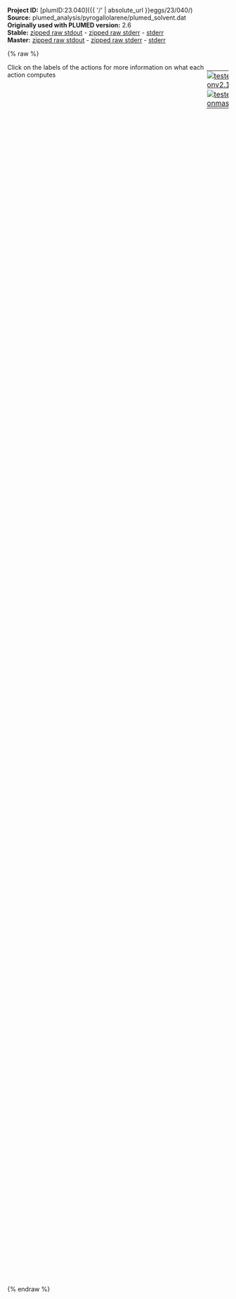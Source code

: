 **Project ID:** [plumID:23.040]({{ '/' | absolute_url }}eggs/23/040/)  
**Source:** plumed_analysis/pyrogallolarene/plumed_solvent.dat  
**Originally used with PLUMED version:** 2.6  
**Stable:** [zipped raw stdout](plumed_solvent.dat.plumed.stdout.txt.zip) - [zipped raw stderr](plumed_solvent.dat.plumed.stderr.txt.zip) - [stderr](plumed_solvent.dat.plumed.stderr)  
**Master:** [zipped raw stdout](plumed_solvent.dat.plumed_master.stdout.txt.zip) - [zipped raw stderr](plumed_solvent.dat.plumed_master.stderr.txt.zip) - [stderr](plumed_solvent.dat.plumed_master.stderr)  

{% raw %}
<div style="width: 100%; float:left">
<div style="width: 90%; float:left" id="value_details_data/plumed_analysis/pyrogallolarene/plumed_solvent.dat"> Click on the labels of the actions for more information on what each action computes </div>
<div style="width: 10%; float:left"><table><tr><td style="padding:1px"><a href="plumed_solvent.dat.plumed.stderr"><img src="https://img.shields.io/badge/v2.10-passing-green.svg" alt="tested onv2.10" /></a></td></tr><tr><td style="padding:1px"><a href="plumed_solvent.dat.plumed_master.stderr"><img src="https://img.shields.io/badge/master-passing-green.svg" alt="tested onmaster" /></a></td></tr></table></div></div>
<pre style="width=97%;">
<span class="plumedtooltip" style="color:green">UNITS<span class="right">This command sets the internal units for the code. <a href="https://www.plumed.org/doc-master/user-doc/html/_u_n_i_t_s.html" style="color:green">More details</a><i></i></span></span> <span class="plumedtooltip">LENGTH<span class="right">the units of lengths<i></i></span></span>=A <span class="plumedtooltip">TIME<span class="right">the units of time<i></i></span></span>=1  <span style="color:blue" class="comment">#Amstroeng, hartree, fs</span>
<br/><span style="display:none;" id="data/plumed_analysis/pyrogallolarene/plumed_solvent.dat">The UNITS action with label <b></b> calculates something</span><span class="plumedtooltip" style="color:green">WHOLEMOLECULES<span class="right">This action is used to rebuild molecules that can become split by the periodic boundary conditions. <a href="https://www.plumed.org/doc-master/user-doc/html/_w_h_o_l_e_m_o_l_e_c_u_l_e_s.html" style="color:green">More details</a><i></i></span></span> <span class="plumedtooltip">ENTITY0<span class="right">the atoms that make up a molecule that you wish to align<i></i></span></span>=1-76 <span class="plumedtooltip">ENTITY1<span class="right">the atoms that make up a molecule that you wish to align<i></i></span></span>=77-152 <span class="plumedtooltip">ENTITY2<span class="right">the atoms that make up a molecule that you wish to align<i></i></span></span>=153-228 <span class="plumedtooltip">ENTITY3<span class="right">the atoms that make up a molecule that you wish to align<i></i></span></span>=229-304 <span class="plumedtooltip">ENTITY4<span class="right">the atoms that make up a molecule that you wish to align<i></i></span></span>=305-380 <span class="plumedtooltip">ENTITY5<span class="right">the atoms that make up a molecule that you wish to align<i></i></span></span>=381-456 

<span style="color:blue" class="comment"># Group definition</span>
<b name="data/plumed_analysis/pyrogallolarene/plumed_solvent.datcal1" onclick='showPath("data/plumed_analysis/pyrogallolarene/plumed_solvent.dat","data/plumed_analysis/pyrogallolarene/plumed_solvent.datcal1","data/plumed_analysis/pyrogallolarene/plumed_solvent.datcal1","violet")'>cal1</b><span style="display:none;" id="data/plumed_analysis/pyrogallolarene/plumed_solvent.datcal1">The GROUP action with label <b>cal1</b> calculates the following quantities:<table  align="center" frame="void" width="95%" cellpadding="5%"><tr><td width="5%"><b> Quantity </b>  </td><td width="5%"><b> Type </b>  </td><td><b> Description </b> </td></tr><tr><td width="5%">cal1</td><td width="5%"><font color="violet">atoms</font></td><td>indices of atoms specified in GROUP</td></tr></table></span>: <span class="plumedtooltip" style="color:green">GROUP<span class="right">Define a group of atoms so that a particular list of atoms can be referenced with a single label in definitions of CVs or virtual atoms. <a href="https://www.plumed.org/doc-master/user-doc/html/_g_r_o_u_p.html" style="color:green">More details</a><i></i></span></span> <span class="plumedtooltip">ATOMS<span class="right">the numerical indexes for the set of atoms in the group<i></i></span></span>=1-76
<b name="data/plumed_analysis/pyrogallolarene/plumed_solvent.datcal2" onclick='showPath("data/plumed_analysis/pyrogallolarene/plumed_solvent.dat","data/plumed_analysis/pyrogallolarene/plumed_solvent.datcal2","data/plumed_analysis/pyrogallolarene/plumed_solvent.datcal2","violet")'>cal2</b><span style="display:none;" id="data/plumed_analysis/pyrogallolarene/plumed_solvent.datcal2">The GROUP action with label <b>cal2</b> calculates the following quantities:<table  align="center" frame="void" width="95%" cellpadding="5%"><tr><td width="5%"><b> Quantity </b>  </td><td width="5%"><b> Type </b>  </td><td><b> Description </b> </td></tr><tr><td width="5%">cal2</td><td width="5%"><font color="violet">atoms</font></td><td>indices of atoms specified in GROUP</td></tr></table></span>: <span class="plumedtooltip" style="color:green">GROUP<span class="right">Define a group of atoms so that a particular list of atoms can be referenced with a single label in definitions of CVs or virtual atoms. <a href="https://www.plumed.org/doc-master/user-doc/html/_g_r_o_u_p.html" style="color:green">More details</a><i></i></span></span> <span class="plumedtooltip">ATOMS<span class="right">the numerical indexes for the set of atoms in the group<i></i></span></span>=77-152
<b name="data/plumed_analysis/pyrogallolarene/plumed_solvent.datcal3" onclick='showPath("data/plumed_analysis/pyrogallolarene/plumed_solvent.dat","data/plumed_analysis/pyrogallolarene/plumed_solvent.datcal3","data/plumed_analysis/pyrogallolarene/plumed_solvent.datcal3","violet")'>cal3</b><span style="display:none;" id="data/plumed_analysis/pyrogallolarene/plumed_solvent.datcal3">The GROUP action with label <b>cal3</b> calculates the following quantities:<table  align="center" frame="void" width="95%" cellpadding="5%"><tr><td width="5%"><b> Quantity </b>  </td><td width="5%"><b> Type </b>  </td><td><b> Description </b> </td></tr><tr><td width="5%">cal3</td><td width="5%"><font color="violet">atoms</font></td><td>indices of atoms specified in GROUP</td></tr></table></span>: <span class="plumedtooltip" style="color:green">GROUP<span class="right">Define a group of atoms so that a particular list of atoms can be referenced with a single label in definitions of CVs or virtual atoms. <a href="https://www.plumed.org/doc-master/user-doc/html/_g_r_o_u_p.html" style="color:green">More details</a><i></i></span></span> <span class="plumedtooltip">ATOMS<span class="right">the numerical indexes for the set of atoms in the group<i></i></span></span>=153-228
<b name="data/plumed_analysis/pyrogallolarene/plumed_solvent.datcal4" onclick='showPath("data/plumed_analysis/pyrogallolarene/plumed_solvent.dat","data/plumed_analysis/pyrogallolarene/plumed_solvent.datcal4","data/plumed_analysis/pyrogallolarene/plumed_solvent.datcal4","violet")'>cal4</b><span style="display:none;" id="data/plumed_analysis/pyrogallolarene/plumed_solvent.datcal4">The GROUP action with label <b>cal4</b> calculates the following quantities:<table  align="center" frame="void" width="95%" cellpadding="5%"><tr><td width="5%"><b> Quantity </b>  </td><td width="5%"><b> Type </b>  </td><td><b> Description </b> </td></tr><tr><td width="5%">cal4</td><td width="5%"><font color="violet">atoms</font></td><td>indices of atoms specified in GROUP</td></tr></table></span>: <span class="plumedtooltip" style="color:green">GROUP<span class="right">Define a group of atoms so that a particular list of atoms can be referenced with a single label in definitions of CVs or virtual atoms. <a href="https://www.plumed.org/doc-master/user-doc/html/_g_r_o_u_p.html" style="color:green">More details</a><i></i></span></span> <span class="plumedtooltip">ATOMS<span class="right">the numerical indexes for the set of atoms in the group<i></i></span></span>=229-304
<b name="data/plumed_analysis/pyrogallolarene/plumed_solvent.datcal5" onclick='showPath("data/plumed_analysis/pyrogallolarene/plumed_solvent.dat","data/plumed_analysis/pyrogallolarene/plumed_solvent.datcal5","data/plumed_analysis/pyrogallolarene/plumed_solvent.datcal5","violet")'>cal5</b><span style="display:none;" id="data/plumed_analysis/pyrogallolarene/plumed_solvent.datcal5">The GROUP action with label <b>cal5</b> calculates the following quantities:<table  align="center" frame="void" width="95%" cellpadding="5%"><tr><td width="5%"><b> Quantity </b>  </td><td width="5%"><b> Type </b>  </td><td><b> Description </b> </td></tr><tr><td width="5%">cal5</td><td width="5%"><font color="violet">atoms</font></td><td>indices of atoms specified in GROUP</td></tr></table></span>: <span class="plumedtooltip" style="color:green">GROUP<span class="right">Define a group of atoms so that a particular list of atoms can be referenced with a single label in definitions of CVs or virtual atoms. <a href="https://www.plumed.org/doc-master/user-doc/html/_g_r_o_u_p.html" style="color:green">More details</a><i></i></span></span> <span class="plumedtooltip">ATOMS<span class="right">the numerical indexes for the set of atoms in the group<i></i></span></span>=305-380
<b name="data/plumed_analysis/pyrogallolarene/plumed_solvent.datcal6" onclick='showPath("data/plumed_analysis/pyrogallolarene/plumed_solvent.dat","data/plumed_analysis/pyrogallolarene/plumed_solvent.datcal6","data/plumed_analysis/pyrogallolarene/plumed_solvent.datcal6","violet")'>cal6</b><span style="display:none;" id="data/plumed_analysis/pyrogallolarene/plumed_solvent.datcal6">The GROUP action with label <b>cal6</b> calculates the following quantities:<table  align="center" frame="void" width="95%" cellpadding="5%"><tr><td width="5%"><b> Quantity </b>  </td><td width="5%"><b> Type </b>  </td><td><b> Description </b> </td></tr><tr><td width="5%">cal6</td><td width="5%"><font color="violet">atoms</font></td><td>indices of atoms specified in GROUP</td></tr></table></span>: <span class="plumedtooltip" style="color:green">GROUP<span class="right">Define a group of atoms so that a particular list of atoms can be referenced with a single label in definitions of CVs or virtual atoms. <a href="https://www.plumed.org/doc-master/user-doc/html/_g_r_o_u_p.html" style="color:green">More details</a><i></i></span></span> <span class="plumedtooltip">ATOMS<span class="right">the numerical indexes for the set of atoms in the group<i></i></span></span>=381-456

<b name="data/plumed_analysis/pyrogallolarene/plumed_solvent.datcl3_com" onclick='showPath("data/plumed_analysis/pyrogallolarene/plumed_solvent.dat","data/plumed_analysis/pyrogallolarene/plumed_solvent.datcl3_com","data/plumed_analysis/pyrogallolarene/plumed_solvent.datcl3_com","violet")'>cl3_com</b><span style="display:none;" id="data/plumed_analysis/pyrogallolarene/plumed_solvent.datcl3_com">The GROUP action with label <b>cl3_com</b> calculates the following quantities:<table  align="center" frame="void" width="95%" cellpadding="5%"><tr><td width="5%"><b> Quantity </b>  </td><td width="5%"><b> Type </b>  </td><td><b> Description </b> </td></tr><tr><td width="5%">cl3_com</td><td width="5%"><font color="violet">atoms</font></td><td>indices of atoms specified in GROUP</td></tr></table></span>: <span class="plumedtooltip" style="color:green">GROUP<span class="right">Define a group of atoms so that a particular list of atoms can be referenced with a single label in definitions of CVs or virtual atoms. <a href="https://www.plumed.org/doc-master/user-doc/html/_g_r_o_u_p.html" style="color:green">More details</a><i></i></span></span> <span class="plumedtooltip">NDX_FILE<span class="right">the name of index file (gromacs syntax)<i></i></span></span>=index_files/com_cl3.ndx <span class="plumedtooltip">NDX_GROUP<span class="right">the name of the group to be imported (gromacs syntax) - first group found is used by default<i></i></span></span>=CL3_COM

<b name="data/plumed_analysis/pyrogallolarene/plumed_solvent.datcom1" onclick='showPath("data/plumed_analysis/pyrogallolarene/plumed_solvent.dat","data/plumed_analysis/pyrogallolarene/plumed_solvent.datcom1","data/plumed_analysis/pyrogallolarene/plumed_solvent.datcom1","violet")'>com1</b><span style="display:none;" id="data/plumed_analysis/pyrogallolarene/plumed_solvent.datcom1">The CENTER_FAST action with label <b>com1</b> calculates the following quantities:<table  align="center" frame="void" width="95%" cellpadding="5%"><tr><td width="5%"><b> Quantity </b>  </td><td width="5%"><b> Type </b>  </td><td><b> Description </b> </td></tr><tr><td width="5%">com1</td><td width="5%"><font color="violet">atoms</font></td><td>virtual atom calculated by CENTER_FAST action</td></tr></table></span>: <span class="plumedtooltip" style="color:green">CENTER<span class="right">Calculate the center for a group of atoms, with arbitrary weights. <a href="https://www.plumed.org/doc-master/user-doc/html/_c_e_n_t_e_r.html" style="color:green">More details</a><i></i></span></span> <span class="plumedtooltip">ATOMS<span class="right">the group of atoms that you are calculating the Gyration Tensor for<i></i></span></span>=<b name="data/plumed_analysis/pyrogallolarene/plumed_solvent.datcal1">cal1</b>
<b name="data/plumed_analysis/pyrogallolarene/plumed_solvent.datcom2" onclick='showPath("data/plumed_analysis/pyrogallolarene/plumed_solvent.dat","data/plumed_analysis/pyrogallolarene/plumed_solvent.datcom2","data/plumed_analysis/pyrogallolarene/plumed_solvent.datcom2","violet")'>com2</b><span style="display:none;" id="data/plumed_analysis/pyrogallolarene/plumed_solvent.datcom2">The CENTER_FAST action with label <b>com2</b> calculates the following quantities:<table  align="center" frame="void" width="95%" cellpadding="5%"><tr><td width="5%"><b> Quantity </b>  </td><td width="5%"><b> Type </b>  </td><td><b> Description </b> </td></tr><tr><td width="5%">com2</td><td width="5%"><font color="violet">atoms</font></td><td>virtual atom calculated by CENTER_FAST action</td></tr></table></span>: <span class="plumedtooltip" style="color:green">CENTER<span class="right">Calculate the center for a group of atoms, with arbitrary weights. <a href="https://www.plumed.org/doc-master/user-doc/html/_c_e_n_t_e_r.html" style="color:green">More details</a><i></i></span></span> <span class="plumedtooltip">ATOMS<span class="right">the group of atoms that you are calculating the Gyration Tensor for<i></i></span></span>=<b name="data/plumed_analysis/pyrogallolarene/plumed_solvent.datcal2">cal2</b>
<b name="data/plumed_analysis/pyrogallolarene/plumed_solvent.datcom3" onclick='showPath("data/plumed_analysis/pyrogallolarene/plumed_solvent.dat","data/plumed_analysis/pyrogallolarene/plumed_solvent.datcom3","data/plumed_analysis/pyrogallolarene/plumed_solvent.datcom3","violet")'>com3</b><span style="display:none;" id="data/plumed_analysis/pyrogallolarene/plumed_solvent.datcom3">The CENTER_FAST action with label <b>com3</b> calculates the following quantities:<table  align="center" frame="void" width="95%" cellpadding="5%"><tr><td width="5%"><b> Quantity </b>  </td><td width="5%"><b> Type </b>  </td><td><b> Description </b> </td></tr><tr><td width="5%">com3</td><td width="5%"><font color="violet">atoms</font></td><td>virtual atom calculated by CENTER_FAST action</td></tr></table></span>: <span class="plumedtooltip" style="color:green">CENTER<span class="right">Calculate the center for a group of atoms, with arbitrary weights. <a href="https://www.plumed.org/doc-master/user-doc/html/_c_e_n_t_e_r.html" style="color:green">More details</a><i></i></span></span> <span class="plumedtooltip">ATOMS<span class="right">the group of atoms that you are calculating the Gyration Tensor for<i></i></span></span>=<b name="data/plumed_analysis/pyrogallolarene/plumed_solvent.datcal3">cal3</b>
<b name="data/plumed_analysis/pyrogallolarene/plumed_solvent.datcom4" onclick='showPath("data/plumed_analysis/pyrogallolarene/plumed_solvent.dat","data/plumed_analysis/pyrogallolarene/plumed_solvent.datcom4","data/plumed_analysis/pyrogallolarene/plumed_solvent.datcom4","violet")'>com4</b><span style="display:none;" id="data/plumed_analysis/pyrogallolarene/plumed_solvent.datcom4">The CENTER_FAST action with label <b>com4</b> calculates the following quantities:<table  align="center" frame="void" width="95%" cellpadding="5%"><tr><td width="5%"><b> Quantity </b>  </td><td width="5%"><b> Type </b>  </td><td><b> Description </b> </td></tr><tr><td width="5%">com4</td><td width="5%"><font color="violet">atoms</font></td><td>virtual atom calculated by CENTER_FAST action</td></tr></table></span>: <span class="plumedtooltip" style="color:green">CENTER<span class="right">Calculate the center for a group of atoms, with arbitrary weights. <a href="https://www.plumed.org/doc-master/user-doc/html/_c_e_n_t_e_r.html" style="color:green">More details</a><i></i></span></span> <span class="plumedtooltip">ATOMS<span class="right">the group of atoms that you are calculating the Gyration Tensor for<i></i></span></span>=<b name="data/plumed_analysis/pyrogallolarene/plumed_solvent.datcal4">cal4</b>
<b name="data/plumed_analysis/pyrogallolarene/plumed_solvent.datcom5" onclick='showPath("data/plumed_analysis/pyrogallolarene/plumed_solvent.dat","data/plumed_analysis/pyrogallolarene/plumed_solvent.datcom5","data/plumed_analysis/pyrogallolarene/plumed_solvent.datcom5","violet")'>com5</b><span style="display:none;" id="data/plumed_analysis/pyrogallolarene/plumed_solvent.datcom5">The CENTER_FAST action with label <b>com5</b> calculates the following quantities:<table  align="center" frame="void" width="95%" cellpadding="5%"><tr><td width="5%"><b> Quantity </b>  </td><td width="5%"><b> Type </b>  </td><td><b> Description </b> </td></tr><tr><td width="5%">com5</td><td width="5%"><font color="violet">atoms</font></td><td>virtual atom calculated by CENTER_FAST action</td></tr></table></span>: <span class="plumedtooltip" style="color:green">CENTER<span class="right">Calculate the center for a group of atoms, with arbitrary weights. <a href="https://www.plumed.org/doc-master/user-doc/html/_c_e_n_t_e_r.html" style="color:green">More details</a><i></i></span></span> <span class="plumedtooltip">ATOMS<span class="right">the group of atoms that you are calculating the Gyration Tensor for<i></i></span></span>=<b name="data/plumed_analysis/pyrogallolarene/plumed_solvent.datcal5">cal5</b>
<b name="data/plumed_analysis/pyrogallolarene/plumed_solvent.datcom6" onclick='showPath("data/plumed_analysis/pyrogallolarene/plumed_solvent.dat","data/plumed_analysis/pyrogallolarene/plumed_solvent.datcom6","data/plumed_analysis/pyrogallolarene/plumed_solvent.datcom6","violet")'>com6</b><span style="display:none;" id="data/plumed_analysis/pyrogallolarene/plumed_solvent.datcom6">The CENTER_FAST action with label <b>com6</b> calculates the following quantities:<table  align="center" frame="void" width="95%" cellpadding="5%"><tr><td width="5%"><b> Quantity </b>  </td><td width="5%"><b> Type </b>  </td><td><b> Description </b> </td></tr><tr><td width="5%">com6</td><td width="5%"><font color="violet">atoms</font></td><td>virtual atom calculated by CENTER_FAST action</td></tr></table></span>: <span class="plumedtooltip" style="color:green">CENTER<span class="right">Calculate the center for a group of atoms, with arbitrary weights. <a href="https://www.plumed.org/doc-master/user-doc/html/_c_e_n_t_e_r.html" style="color:green">More details</a><i></i></span></span> <span class="plumedtooltip">ATOMS<span class="right">the group of atoms that you are calculating the Gyration Tensor for<i></i></span></span>=<b name="data/plumed_analysis/pyrogallolarene/plumed_solvent.datcal6">cal6</b>

<b name="data/plumed_analysis/pyrogallolarene/plumed_solvent.datcom_all" onclick='showPath("data/plumed_analysis/pyrogallolarene/plumed_solvent.dat","data/plumed_analysis/pyrogallolarene/plumed_solvent.datcom_all","data/plumed_analysis/pyrogallolarene/plumed_solvent.datcom_all","violet")'>com_all</b><span style="display:none;" id="data/plumed_analysis/pyrogallolarene/plumed_solvent.datcom_all">The CENTER_FAST action with label <b>com_all</b> calculates the following quantities:<table  align="center" frame="void" width="95%" cellpadding="5%"><tr><td width="5%"><b> Quantity </b>  </td><td width="5%"><b> Type </b>  </td><td><b> Description </b> </td></tr><tr><td width="5%">com_all</td><td width="5%"><font color="violet">atoms</font></td><td>virtual atom calculated by CENTER_FAST action</td></tr></table></span>: <span class="plumedtooltip" style="color:green">CENTER<span class="right">Calculate the center for a group of atoms, with arbitrary weights. <a href="https://www.plumed.org/doc-master/user-doc/html/_c_e_n_t_e_r.html" style="color:green">More details</a><i></i></span></span> <span class="plumedtooltip">ATOMS<span class="right">the group of atoms that you are calculating the Gyration Tensor for<i></i></span></span>=<b name="data/plumed_analysis/pyrogallolarene/plumed_solvent.datcal1">cal1</b>,<b name="data/plumed_analysis/pyrogallolarene/plumed_solvent.datcal2">cal2</b>,<b name="data/plumed_analysis/pyrogallolarene/plumed_solvent.datcal3">cal3</b>,<b name="data/plumed_analysis/pyrogallolarene/plumed_solvent.datcal4">cal4</b>,<b name="data/plumed_analysis/pyrogallolarene/plumed_solvent.datcal5">cal5</b>,<b name="data/plumed_analysis/pyrogallolarene/plumed_solvent.datcal6">cal6</b>

<span id="data/plumed_analysis/pyrogallolarene/plumed_solvent.datinside_mol_short"><span class="plumedtooltip" style="color:green">DISTANCES<span class="right">Calculate the distances between multiple piars of atoms This action is <a class="toggler" href='javascript:;' onclick='toggleDisplay("data/plumed_analysis/pyrogallolarene/plumed_solvent.datinside_mol");'>a shortcut</a>. <a href="https://www.plumed.org/doc-master/user-doc/html/_d_i_s_t_a_n_c_e_s.html">More details</a><i></i></span></span> ...
  <span class="plumedtooltip">LABEL<span class="right">a label for the action so that its output can be referenced in the input to other actions<i></i></span></span>=<b name="data/plumed_analysis/pyrogallolarene/plumed_solvent.datinside_mol" onclick='showPath("data/plumed_analysis/pyrogallolarene/plumed_solvent.dat","data/plumed_analysis/pyrogallolarene/plumed_solvent.datinside_mol","data/plumed_analysis/pyrogallolarene/plumed_solvent.datinside_mol_shortcut","blue")'>inside_mol</b><span style="display:none;" id="data/plumed_analysis/pyrogallolarene/plumed_solvent.datinside_mol_shortcut">The DISTANCES action with label <b>inside_mol</b> calculates the following quantities:<table  align="center" frame="void" width="95%" cellpadding="5%"><tr><td width="5%"><b> Quantity </b>  </td><td width="5%"><b> Type </b>  </td><td><b> Description </b> </td></tr><tr><td width="5%">inside_mol</td><td width="5%"><font color="blue">vector</font></td><td>the DISTANCES between the each pair of atoms that were specified</td></tr><tr><td width="5%">inside_mol_lessthan</td><td width="5%"><font color="black">scalar</font></td><td>the number of colvars that have a value less than a threshold</td></tr></table></span>
  <span class="plumedtooltip">GROUPA<span class="right">Calculate the distances between all the atoms in GROUPA and all the atoms in GROUPB<i></i></span></span>=<b name="data/plumed_analysis/pyrogallolarene/plumed_solvent.datcom_all">com_all</b> 
  <span class="plumedtooltip">GROUPB<span class="right">Calculate the distances between all the atoms in GROUPA and all the atoms in GROUPB<i></i></span></span>=<b name="data/plumed_analysis/pyrogallolarene/plumed_solvent.datcl3_com">cl3_com</b>
  <span class="plumedtooltip">LESS_THAN<span class="right">calculate the number of variables that are less than a certain target value<i></i></span></span>={RATIONAL R_0=6.5} 
... DISTANCES
</span><span id="data/plumed_analysis/pyrogallolarene/plumed_solvent.datinside_mol_long" style="display:none;"><span style="color:blue" class="comment"># PLUMED interprets the command:
</span><span class="toggler" style="color:red" onclick='toggleDisplay("data/plumed_analysis/pyrogallolarene/plumed_solvent.datinside_mol")'># DISTANCES ...</span>
<span style="color:blue" class="comment">#   LABEL=inside_mol</span>
<span style="color:blue" class="comment">#   GROUPA=com_all </span>
<span style="color:blue" class="comment">#   GROUPB=cl3_com</span>
<span style="color:blue" class="comment">#   LESS_THAN={RATIONAL R_0=6.5} </span>
<span style="color:blue" class="comment"># ... DISTANCES</span>
<span style="color:blue" class="comment"># as follows (Click the red comment above to revert to the short version of the input):</span>
<b name="data/plumed_analysis/pyrogallolarene/plumed_solvent.datinside_mol" onclick='showPath("data/plumed_analysis/pyrogallolarene/plumed_solvent.dat","data/plumed_analysis/pyrogallolarene/plumed_solvent.datinside_mol","data/plumed_analysis/pyrogallolarene/plumed_solvent.datinside_mol","blue")'>inside_mol</b><span style="display:none;" id="data/plumed_analysis/pyrogallolarene/plumed_solvent.datinside_mol">The DISTANCE action with label <b>inside_mol</b> calculates the following quantities:<table  align="center" frame="void" width="95%" cellpadding="5%"><tr><td width="5%"><b> Quantity </b>  </td><td width="5%"><b> Type </b>  </td><td><b> Description </b> </td></tr><tr><td width="5%">inside_mol</td><td width="5%"><font color="blue">vector</font></td><td>the DISTANCE for each set of specified atoms</td></tr></table></span>: <span class="plumedtooltip" style="color:green">DISTANCE<span class="right">Calculate the distance between a pair of atoms. <a href="https://www.plumed.org/doc-master/user-doc/html/_d_i_s_t_a_n_c_e.html" style="color:green">More details</a><i></i></span></span> <span class="plumedtooltip">ATOMS1<span class="right">the pair of atom that we are calculating the distance between<i></i></span></span>=<b name="data/plumed_analysis/pyrogallolarene/plumed_solvent.datcom_all">com_all</b>,458 <span class="plumedtooltip">ATOMS2<span class="right">the pair of atom that we are calculating the distance between<i></i></span></span>=<b name="data/plumed_analysis/pyrogallolarene/plumed_solvent.datcom_all">com_all</b>,463 <span class="plumedtooltip">ATOMS3<span class="right">the pair of atom that we are calculating the distance between<i></i></span></span>=<b name="data/plumed_analysis/pyrogallolarene/plumed_solvent.datcom_all">com_all</b>,468 <span class="plumedtooltip">ATOMS4<span class="right">the pair of atom that we are calculating the distance between<i></i></span></span>=<b name="data/plumed_analysis/pyrogallolarene/plumed_solvent.datcom_all">com_all</b>,473 <span class="plumedtooltip">ATOMS5<span class="right">the pair of atom that we are calculating the distance between<i></i></span></span>=<b name="data/plumed_analysis/pyrogallolarene/plumed_solvent.datcom_all">com_all</b>,478     <span style="color:blue" class="comment"># Action input conctinues with 2794 further ATOMSn keywords, </span>
<b name="data/plumed_analysis/pyrogallolarene/plumed_solvent.datinside_mol_lt" onclick='showPath("data/plumed_analysis/pyrogallolarene/plumed_solvent.dat","data/plumed_analysis/pyrogallolarene/plumed_solvent.datinside_mol_lt","data/plumed_analysis/pyrogallolarene/plumed_solvent.datinside_mol_lt","blue")'>inside_mol_lt</b><span style="display:none;" id="data/plumed_analysis/pyrogallolarene/plumed_solvent.datinside_mol_lt">The LESS_THAN action with label <b>inside_mol_lt</b> calculates the following quantities:<table  align="center" frame="void" width="95%" cellpadding="5%"><tr><td width="5%"><b> Quantity </b>  </td><td width="5%"><b> Type </b>  </td><td><b> Description </b> </td></tr><tr><td width="5%">inside_mol_lt</td><td width="5%"><font color="blue">vector</font></td><td>the vector obtained by doing an element-wise application of a function that is one if the input is less than a threshold to the input vectors</td></tr></table></span>: <span class="plumedtooltip" style="color:green">LESS_THAN<span class="right">Use a switching function to determine how many of the input variables are less than a certain cutoff. <a href="https://www.plumed.org/doc-master/user-doc/html/_l_e_s_s__t_h_a_n.html" style="color:green">More details</a><i></i></span></span> <span class="plumedtooltip">ARG<span class="right">the values input to this function<i></i></span></span>=<b name="data/plumed_analysis/pyrogallolarene/plumed_solvent.datinside_mol">inside_mol</b> <span class="plumedtooltip">SWITCH<span class="right">This keyword is used if you want to employ an alternative to the continuous swiching function defined above<i></i></span></span>={RATIONAL R_0=6.5}
<b name="data/plumed_analysis/pyrogallolarene/plumed_solvent.datinside_mol_lessthan" onclick='showPath("data/plumed_analysis/pyrogallolarene/plumed_solvent.dat","data/plumed_analysis/pyrogallolarene/plumed_solvent.datinside_mol_lessthan","data/plumed_analysis/pyrogallolarene/plumed_solvent.datinside_mol_lessthan","black")'>inside_mol_lessthan</b><span style="display:none;" id="data/plumed_analysis/pyrogallolarene/plumed_solvent.datinside_mol_lessthan">The SUM action with label <b>inside_mol_lessthan</b> calculates the following quantities:<table  align="center" frame="void" width="95%" cellpadding="5%"><tr><td width="5%"><b> Quantity </b>  </td><td width="5%"><b> Type </b>  </td><td><b> Description </b> </td></tr><tr><td width="5%">inside_mol_lessthan</td><td width="5%"><font color="black">scalar</font></td><td>the sum of all the elements in the input vector</td></tr></table></span>: <span class="plumedtooltip" style="color:green">SUM<span class="right">Calculate the sum of the arguments <a href="https://www.plumed.org/doc-master/user-doc/html/_s_u_m.html" style="color:green">More details</a><i></i></span></span> <span class="plumedtooltip">ARG<span class="right">the values input to this function<i></i></span></span>=<b name="data/plumed_analysis/pyrogallolarene/plumed_solvent.datinside_mol_lt">inside_mol_lt</b> <span class="plumedtooltip">PERIODIC<span class="right">if the output of your function is periodic then you should specify the periodicity of the function<i></i></span></span>=NO
<span style="color:blue"># --- End of included input --- </span></span><br/><br/><span class="plumedtooltip" style="color:green">PRINT<span class="right">Print quantities to a file. <a href="https://www.plumed.org/doc-master/user-doc/html/_p_r_i_n_t.html" style="color:green">More details</a><i></i></span></span> <span class="plumedtooltip">ARG<span class="right">the labels of the values that you would like to print to the file<i></i></span></span>=<b name="data/plumed_analysis/pyrogallolarene/plumed_solvent.datinside_mol">inside_mol.*</b> <span class="plumedtooltip">FILE<span class="right">the name of the file on which to output these quantities<i></i></span></span>=solvent.dat <span class="plumedtooltip">STRIDE<span class="right"> the frequency with which the quantities of interest should be output<i></i></span></span>=1
<span class="plumedtooltip" style="color:green">FLUSH<span class="right">This command instructs plumed to flush all the open files with a user specified frequency. <a href="https://www.plumed.org/doc-master/user-doc/html/_f_l_u_s_h.html" style="color:green">More details</a><i></i></span></span> <span class="plumedtooltip">STRIDE<span class="right">the frequency with which all the open files should be flushed<i></i></span></span>=1
</pre>
{% endraw %}
